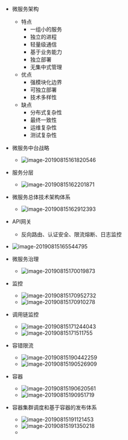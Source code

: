 * 微服务架构
  * 特点
    * 一组小的服务
    * 独立的进程
    * 轻量级通信
    * 基于业务能力
    * 独立部署
    * 无集中式管理
  * 优点
    * 强模块化边界
    * 可独立部署
    * 技术多样性
  * 缺点
    * 分布式复杂性
    * 最终一致性
    * 运维复杂性
    * 测试复杂性
* 微服务中台战略
  * ![image-20190815161820546](/Users/dingyuanjie/Documents/study/github/woodyprogram/img/image-20190815161820546.png)
* 服务分层
  * ![image-20190815162201871](/Users/dingyuanjie/Documents/study/github/woodyprogram/img/image-20190815162201871.png)
* 微服务总体技术架构体系
  * ![image-20190815162912393](/Users/dingyuanjie/Documents/study/github/woodyprogram/img/image-20190815162912393.png)

* API网关
  * 反向路由、认证安全、限流熔断、日志监控
* ![image-20190815165544795](/Users/dingyuanjie/Documents/study/github/woodyprogram/img/image-20190815165544795.png)
* 微服务治理
  * ![image-20190815170019873](/Users/dingyuanjie/Documents/study/github/woodyprogram/img/image-20190815170019873.png)
* 监控
  * ![image-20190815170952732](/Users/dingyuanjie/Documents/study/github/woodyprogram/img/image-20190815170952732.png)
  * ![image-20190815170910278](/Users/dingyuanjie/Documents/study/github/woodyprogram/img/image-20190815170910278.png)
* 调用链监控
  * ![image-20190815171244043](/Users/dingyuanjie/Documents/study/github/woodyprogram/img/image-20190815171244043.png)
  * ![image-20190815171511755](/Users/dingyuanjie/Documents/study/github/woodyprogram/img/image-20190815171511755.png)
* 容错限流
  * ![image-20190815190442259](/Users/dingyuanjie/Documents/study/github/woodyprogram/img/image-20190815190442259.png)
  * ![image-20190815190526909](/Users/dingyuanjie/Documents/study/github/woodyprogram/img/image-20190815190526909.png)

* 容器
  * ![image-20190815190620561](/Users/dingyuanjie/Documents/study/github/woodyprogram/img/image-20190815190620561.png)
  * ![image-20190815190951719](/Users/dingyuanjie/Documents/study/github/woodyprogram/img/image-20190815190951719.png)
* 容器集群调度和基于容器的发布体系
  * ![image-20190815191121453](/Users/dingyuanjie/Documents/study/github/woodyprogram/img/image-20190815191121453.png)
  * ![image-20190815191350218](/Users/dingyuanjie/Documents/study/github/woodyprogram/img/image-20190815191350218.png)
  * 